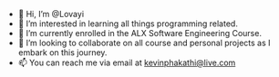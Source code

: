 - 👋 Hi, I’m @Lovayi
- 👀 I’m interested in learning all things programming related.
- 🌱 I’m currently enrolled in the ALX Software Engineering Course.
- 💞️ I’m looking to collaborate on all course and personal projects as I embark on this journey.
- 📫 You can reach me via email at kevinphakathi@live.com

<!---
Lovayi/Lovayi is a ✨ special ✨ repository because its `README.md` (this file) appears on your GitHub profile.
You can click the Preview link to take a look at your changes.
--->
